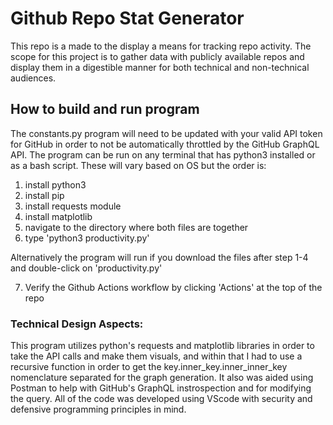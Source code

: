 # Github Repo Stat Generator


This repo is a made to the display a means for tracking repo activity. The scope for this project is to gather data with publicly available repos and display them in a digestible manner for both technical and non-technical audiences.

## How to build and run program
The constants.py program will need to be updated with your valid API token for GitHub in order to not be automatically throttled by the GitHub GraphQL API. The program can be run on any terminal that has python3 installed or as a bash script. These will vary based on OS but the order is:

1. install python3
2. install pip
3. install requests module
4. install matplotlib
5. navigate to the directory where both files are together
6. type 'python3 productivity.py'

Alternatively the program will run if you download the files after step 1-4 and double-click on 'productivity.py'

7. Verify the Github Actions workflow by clicking 'Actions' at the top of the repo

### Technical Design Aspects:
This program utilizes python's requests and matplotlib libraries in order to take the API calls and make them visuals, and within that I had to use a recursive function in order to get the key.inner_key.inner_inner_key nomenclature separated for the graph generation. It also was aided using Postman to help with GitHub's GraphQL instrospection and for modifying the query. All of the code was developed using VScode with security and defensive programming principles in mind.




